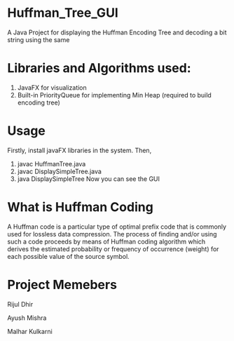 # Huffman_Tree_GUI
A Java Project for displaying the Huffman Encoding Tree and decoding a bit string using the same

# Libraries and Algorithms used:
1) JavaFX for visualization
2) Built-in PriorityQueue for implementing Min Heap (required to build encoding tree)

# Usage
Firstly, install javaFX libraries in the system.
Then,
1) javac HuffmanTree.java
2) javac DisplaySimpleTree.java
3) java DisplaySimpleTree
Now you can see the GUI

# What is Huffman Coding
A Huffman code is a particular type of optimal prefix code that is commonly used for lossless data compression. The process of finding and/or using such a code proceeds by means of Huffman coding algorithm which derives the estimated probability or frequency of occurrence (weight) for each possible value of the source symbol. 

# Project Memebers

Rijul Dhir

Ayush Mishra

Malhar Kulkarni
